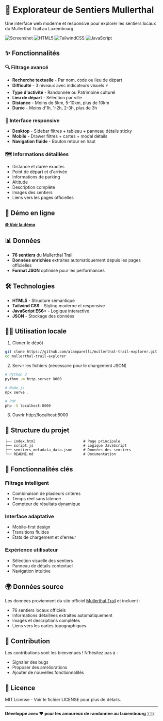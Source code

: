 # 🥾 Explorateur de Sentiers Mullerthal

Une interface web moderne et responsive pour explorer les sentiers locaux du Mullerthal Trail au Luxembourg.

![Screenshot](https://img.shields.io/badge/Status-Live-brightgreen) ![HTML5](https://img.shields.io/badge/HTML5-E34F26?logo=html5&logoColor=white) ![TailwindCSS](https://img.shields.io/badge/Tailwind_CSS-38B2AC?logo=tailwind-css&logoColor=white) ![JavaScript](https://img.shields.io/badge/JavaScript-F7DF1E?logo=javascript&logoColor=black)

## ✨ Fonctionnalités

### 🔍 **Filtrage avancé**
- **Recherche textuelle** - Par nom, code ou lieu de départ
- **Difficulté** - 3 niveaux avec indicateurs visuels ⚡
- **Type d'activité** - Randonnée ou Patrimoine culturel
- **Lieu de départ** - Sélection par ville
- **Distance** - Moins de 5km, 5-10km, plus de 10km
- **Durée** - Moins d'1h, 1-2h, 2-3h, plus de 3h

### 📱 **Interface responsive**
- **Desktop** - Sidebar filtres + tableau + panneau détails sticky
- **Mobile** - Drawer filtres + cartes + modal détails
- **Navigation fluide** - Bouton retour en haut

### 🗺️ **Informations détaillées**
- Distance et durée exactes
- Point de départ et d'arrivée
- Informations de parking
- Altitude
- Description complète
- Images des sentiers
- Liens vers les pages officielles

## 🚀 Démo en ligne

**[🌐 Voir la démo](https://alamparelli.github.io/mullerthal-trail-explorer/)**

## 📊 Données

- **76 sentiers** du Mullerthal Trail
- **Données enrichies** extraites automatiquement depuis les pages officielles
- **Format JSON** optimisé pour les performances

## 🛠️ Technologies

- **HTML5** - Structure sémantique
- **Tailwind CSS** - Styling moderne et responsive
- **JavaScript ES6+** - Logique interactive
- **JSON** - Stockage des données

## 🏃‍♂️ Utilisation locale

1. Cloner le dépôt
```bash
git clone https://github.com/alamparelli/mullerthal-trail-explorer.git
cd mullerthal-trail-explorer
```

2. Servir les fichiers (nécessaire pour le chargement JSON)
```bash
# Python 3
python -m http.server 8000

# Node.js 
npx serve .

# PHP
php -S localhost:8000
```

3. Ouvrir http://localhost:8000

## 📁 Structure du projet

```
├── index.html                      # Page principale
├── script.js                       # Logique JavaScript
├── sentiers_metadata_data.json     # Données des sentiers
└── README.md                       # Documentation
```

## 🎯 Fonctionnalités clés

### Filtrage intelligent
- Combinaison de plusieurs critères
- Temps réel sans latence
- Compteur de résultats dynamique

### Interface adaptative  
- Mobile-first design
- Transitions fluides
- États de chargement et d'erreur

### Expérience utilisateur
- Sélection visuelle des sentiers
- Panneau de détails contextuel
- Navigation intuitive

## 🌍 Données source

Les données proviennent du site officiel [Mullerthal Trail](https://www.mullerthal-trail.lu) et incluent :

- 76 sentiers locaux officiels
- Informations détaillées extraites automatiquement
- Images et descriptions complètes
- Liens vers les cartes topographiques

## 🤝 Contribution

Les contributions sont les bienvenues ! N'hésitez pas à :

- Signaler des bugs
- Proposer des améliorations
- Ajouter de nouvelles fonctionnalités

## 📄 Licence

MIT License - Voir le fichier LICENSE pour plus de détails.

---

**Développé avec ❤️ pour les amoureux de randonnée au Luxembourg** 🇱🇺
